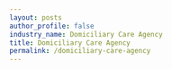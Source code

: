 ```yaml
---
layout: posts 
author_profile: false 
industry_name: Domiciliary Care Agency
title: Domiciliary Care Agency
permalink: /domiciliary-care-agency
---
```

